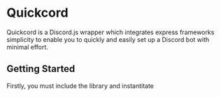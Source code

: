 # Quickcord
Quickcord is a Discord.js wrapper which integrates express frameworks simplicity to enable you to quickly and easily set up a Discord bot with minimal effort.

## Getting Started
Firstly, you must include the library and instantitate